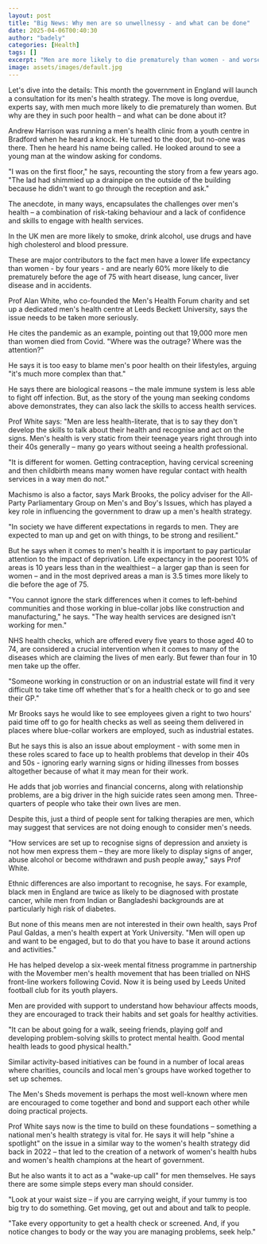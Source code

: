 ```yaml
---
layout: post
title: "Big News: Why men are so unwellnessy - and what can be done"
date: 2025-04-06T00:40:30
author: "badely"
categories: [Health]
tags: []
excerpt: "Men are more likely to die prematurely than women - and worse at seeking care when they need it."
image: assets/images/default.jpg
---
```


Let's dive into the details: This month the government in England will launch a consultation for its men's health strategy. The move is long overdue, experts say, with men much more likely to die prematurely than women. But why are they in such poor health – and what can be done about it?

Andrew Harrison was running a men's health clinic from a youth centre in Bradford when he heard a knock. He turned to the door, but no-one was there. Then he heard his name being called. He looked around to see a young man at the window asking for condoms.

"I was on the first floor," he says, recounting the story from a few years ago. "The lad had shimmied up a drainpipe on the outside of the building because he didn't want to go through the reception and ask."

The anecdote, in many ways, encapsulates the challenges over men's health – a combination of risk-taking behaviour and a lack of confidence and skills to engage with health services.

In the UK men are more likely to smoke, drink alcohol, use drugs and have high cholesterol and blood pressure.

These are major contributors to the fact men have a lower life expectancy than women - by four years - and are nearly 60% more likely to die prematurely before the age of 75 with heart disease, lung cancer, liver disease and in accidents.

Prof Alan White, who co-founded the Men's Health Forum charity and set up a dedicated men's health centre at Leeds Beckett University, says the issue needs to be taken more seriously.

He cites the pandemic as an example, pointing out that 19,000 more men than women died from Covid. "Where was the outrage? Where was the attention?"

He says it is too easy to blame men's poor health on their lifestyles, arguing "it's much more complex than that."

He says there are biological reasons – the male immune system is less able to fight off infection. But, as the story of the young man seeking condoms above demonstrates, they can also lack the skills to access health services.

Prof White says: "Men are less health-literate, that is to say they don't develop the skills to talk about their health and recognise and act on the signs. Men's health is very static from their teenage years right through into their 40s generally – many go years without seeing a health professional.

"It is different for women. Getting contraception, having cervical screening and then childbirth means many women have regular contact with health services in a way men do not."

Machismo is also a factor, says Mark Brooks, the policy adviser for the All-Party Parliamentary Group on Men's and Boy's Issues, which has played a key role in influencing the government to draw up a men's health strategy.

"In society we have different expectations in regards to men. They are expected to man up and get on with things, to be strong and resilient."

But he says when it comes to men's health it is important to pay particular attention to the impact of deprivation. Life expectancy in the poorest 10% of areas is 10 years less than in the wealthiest – a larger gap than is seen for women – and in the most deprived areas a man is 3.5 times more likely to die before the age of 75.

"You cannot ignore the stark differences when it comes to left-behind communities and those working in blue-collar jobs like construction and manufacturing," he says. "The way health services are designed isn't working for men."

NHS health checks, which are offered every five years to those aged 40 to 74, are considered a crucial intervention when it comes to many of the diseases which are claiming the lives of men early. But fewer than four in 10 men take up the offer.

"Someone working in construction or on an industrial estate will find it very difficult to take time off whether that's for a health check or to go and see their GP."

Mr Brooks says he would like to see employees given a right to two hours' paid time off to go for health checks as well as seeing them delivered in places where blue-collar workers are employed, such as industrial estates.

But he says this is also an issue about employment - with some men in these roles scared to face up to health problems that develop in their 40s and 50s - ignoring early warning signs or hiding illnesses from bosses altogether because of what it may mean for their work.

He adds that job worries and financial concerns, along with relationship problems,  are a big driver in the high suicide rates seen among men. Three-quarters of people who take their own lives are men.

Despite this, just a third of people sent for talking therapies are men, which may suggest that services are not doing enough to consider men's needs.

"How services are set up to recognise signs of depression and anxiety is not how men express them – they are more likely to display signs of anger, abuse alcohol or become withdrawn and push people away," says Prof White.

Ethnic differences are also important to recognise, he says. For example, black men in England are twice as likely to be diagnosed with prostate cancer, while men from Indian or Bangladeshi backgrounds are at particularly high risk of diabetes.

But none of this means men are not interested in their own health, says Prof Paul Galdas, a men's health expert at York University. "Men will open up and want to be engaged, but to do that you have to base it around actions and activities."

He has helped develop a six-week mental fitness programme in partnership with the Movember men's health movement that has been trialled on NHS front-line workers following Covid. Now it is being used by Leeds United football club for its youth players.

Men are provided with support to understand how behaviour affects moods, they are encouraged to track their habits and set goals for healthy activities.

"It can be about going for a walk, seeing friends, playing golf and developing problem-solving skills to protect mental health. Good mental health leads to good physical health."

Similar activity-based initiatives can be found in a number of local areas where charities, councils and local men's groups have worked together to set up schemes.

The Men's Sheds movement is perhaps the most well-known where men are encouraged to come together and bond and support each other while doing practical projects.

Prof White says now is the time to build on these foundations – something a national men's health strategy is vital for. He says it will help "shine a spotlight" on the issue in a similar way to the women's health strategy did back in 2022 – that led to the creation of a network of women's health hubs and women's health champions at the heart of government.

But he also wants it to act as a "wake-up call" for men themselves. He says there are some simple steps every man should consider. 

"Look at your waist size – if you are carrying weight, if your tummy is too big try to do something. Get moving, get out and about and talk to people.

"Take every opportunity to get a health check or screened. And, if you notice changes to body or the way you are managing problems, seek help."

